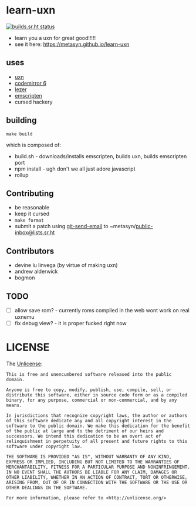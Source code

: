 # learn-uxn

[![builds.sr.ht status](https://builds.sr.ht/~metasyn/learn-uxn.svg)](https://builds.sr.ht/~metasyn/learn-uxn?)

- learn you a uxn for great good!!!!!
- see it here: https://metasyn.github.io/learn-uxn

## uses

- [uxn](https://git.sr.ht/~rabbits/uxn)
- [codemirror 6](https://codemirror.net/6)
- [lezer](https://lezer.codemirror.net)
- [emscripten](https://emscripten.org)
- cursed hackery

## building

```
make build
```

which is composed of:

- build.sh - downloads/installs emscripten, builds uxn, builds emscripten port
- npm install - ugh don't we all just adore javascript
- rollup

## Contributing

- be reasonable
- keep it cursed
- `make format`
- submit a patch using [git-send-email](https://git-send-email.io) to ~metasyn/public-inbox@lists.sr.ht

## Contributors

- devine lu linvega (by virtue of making uxn)
- andrew alderwick
- bogmon

## TODO

- [ ] allow save rom? - currently roms compiled in the web wont work on real uxnemu
- [ ] fix debug view? - it is proper fucked right now

# LICENSE

The [Unlicense](https://unlicense.org/):

```
This is free and unencumbered software released into the public domain.

Anyone is free to copy, modify, publish, use, compile, sell, or
distribute this software, either in source code form or as a compiled
binary, for any purpose, commercial or non-commercial, and by any
means.

In jurisdictions that recognize copyright laws, the author or authors
of this software dedicate any and all copyright interest in the
software to the public domain. We make this dedication for the benefit
of the public at large and to the detriment of our heirs and
successors. We intend this dedication to be an overt act of
relinquishment in perpetuity of all present and future rights to this
software under copyright law.

THE SOFTWARE IS PROVIDED "AS IS", WITHOUT WARRANTY OF ANY KIND,
EXPRESS OR IMPLIED, INCLUDING BUT NOT LIMITED TO THE WARRANTIES OF
MERCHANTABILITY, FITNESS FOR A PARTICULAR PURPOSE AND NONINFRINGEMENT.
IN NO EVENT SHALL THE AUTHORS BE LIABLE FOR ANY CLAIM, DAMAGES OR
OTHER LIABILITY, WHETHER IN AN ACTION OF CONTRACT, TORT OR OTHERWISE,
ARISING FROM, OUT OF OR IN CONNECTION WITH THE SOFTWARE OR THE USE OR
OTHER DEALINGS IN THE SOFTWARE.

For more information, please refer to <http://unlicense.org/>
```
